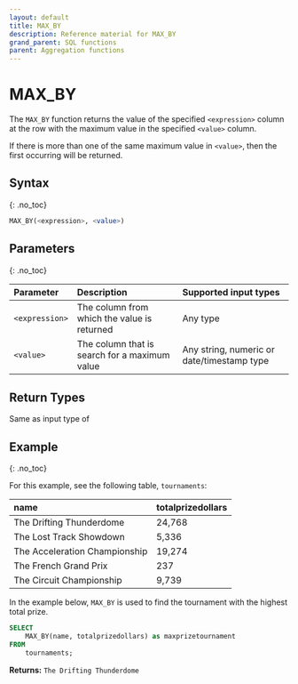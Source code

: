 ```yaml
---
layout: default
title: MAX_BY
description: Reference material for MAX_BY
grand_parent: SQL functions
parent: Aggregation functions
---
```



# MAX\_BY

The `MAX_BY` function returns the value of the specified `<expression>` column at the row with the maximum value in the specified `<value>` column.

If there is more than one of the same maximum value in `<value>`, then the first occurring will be returned.

## Syntax
{: .no_toc}

```sql
MAX_BY(<expression>, <value>)
```

## Parameters
{: .no_toc}

| Parameter | Description                         |Supported input types |
| :--------- | :----------------------------------- | :---------------------|
| `<expression>` | The column from which the value is returned | Any type |
| `<value>` | The column that is search for a maximum value | Any string, numeric or date/timestamp type |

## Return Types

Same as input type of <expression>

## Example
{: .no_toc}

For this example, see the following table, `tournaments`:

| name                          | totalprizedollars |
| :-----------------------------| :-----------------| 
| The Drifting Thunderdome      | 24,768            |
| The Lost Track Showdown       | 5,336             |
| The Acceleration Championship | 19,274            |
| The French Grand Prix         | 237               |
| The Circuit Championship      | 9,739             |


In the example below, `MAX_BY` is used to find the tournament with the highest total prize.

```sql
SELECT
	MAX_BY(name, totalprizedollars) as maxprizetournament
FROM
	tournaments;
```

**Returns:** `The Drifting Thunderdome`
